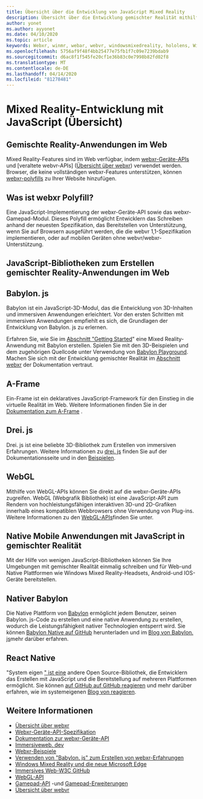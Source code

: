 ```yaml
---
title: Übersicht über die Entwicklung von JavaScript Mixed Reality
description: Übersicht über die Entwicklung gemischter Realität mithilfe von JavaScript für Web-, Mobile und Windows-immersive Headsets.
author: yonet
ms.author: ayyonet
ms.date: 04/10/2020
ms.topic: article
keywords: Webxr, winmr, webar, webvr, windowsmixedreality, hololens, Windows Mixed Reality, Web VR, Web XR, Web Mr, Web AR, 360, 360 Video, 360 Videos, 360 Photo, 360 Fotos, 360 Content, immersives Web, immersive-Web, IW, immersiveweb
ms.openlocfilehash: 5756af9f48f4bb25477e75fb1f7c09e7239bdab9
ms.sourcegitcommit: d6ac8f1f545fe20cf1e36b83c0e7998b82fd02f8
ms.translationtype: MT
ms.contentlocale: de-DE
ms.lasthandoff: 04/14/2020
ms.locfileid: "81278481"
---
```

# <a name="mixed-reality-development-with-javascript-overview"></a>Mixed Reality-Entwicklung mit JavaScript (Übersicht)

## <a name="mixed-reality-applications-on-the-web"></a>Gemischte Reality-Anwendungen im Web

Mixed Reality-Features sind im Web verfügbar, indem [webxr-Geräte-APIs](https://developer.mozilla.org/en-US/docs/Web/API/WebXR_Device_API) und [veraltete webvr-APIs] ([Übersicht über webxr](webxr-overview.md)) verwendet werden. Browser, die keine vollständigen webxr-Features unterstützen, können [webxr-polyfills](https://github.com/immersive-web/webxr-polyfill) zu Ihrer Website hinzufügen.

## <a name="what-is-webxr-polyfill"></a>Was ist webxr Polyfill?

Eine JavaScript-Implementierung der webxr-Geräte-API sowie das webxr-Gamepad-Modul. Dieses Polyfill ermöglicht Entwicklern das Schreiben anhand der neuesten Spezifikation, das Bereitstellen von Unterstützung, wenn Sie auf Browsern ausgeführt werden, die die webvr 1,1-Spezifikation implementieren, oder auf mobilen Geräten ohne webvr/webxr-Unterstützung.

## <a name="javascript-libraries-to-build-mixed-reality-applications-on-the-web"></a>JavaScript-Bibliotheken zum Erstellen gemischter Reality-Anwendungen im Web

## <a name="babylonjs"></a>Babylon. js

Babylon ist ein JavaScript-3D-Modul, das die Entwicklung von 3D-Inhalten und immersiven Anwendungen erleichtert. Vor den ersten Schritten mit immersiven Anwendungen empfiehlt es sich, die Grundlagen der Entwicklung von Babylon. js zu erlernen.

Erfahren Sie, wie Sie im [Abschnitt "Getting Started](https://doc.babylonjs.com/)" eine Mixed Reality-Anwendung mit Babylon erstellen. Spielen Sie mit den 3D-Beispielen und dem zugehörigen Quellcode unter Verwendung von [Babylon Playground](https://doc.babylonjs.com/examples/). Machen Sie sich mit der Entwicklung gemischter Realität im [Abschnitt webxr](https://doc.babylonjs.com/how_to/introduction_to_webxr) der Dokumentation vertraut. 

## <a name="a-frame"></a>A-Frame

Ein-Frame ist ein deklaratives JavaScript-Framework für den Einstieg in die virtuelle Realität im Web. Weitere Informationen finden Sie in der [Dokumentation zum A-Frame](https://aframe.io/) .

## <a name="threejs"></a>Drei. js

Drei. js ist eine beliebte 3D-Bibliothek zum Erstellen von immersiven Erfahrungen. Weitere Informationen zu [drei. js](https://threejs.org/docs/index.html#manual/en/introduction/Creating-a-scene) finden Sie auf der Dokumentationsseite und in den [Beispielen](https://threejs.org/examples/#webgl_animation_cloth).

## <a name="webgl"></a>WebGL

Mithilfe von WebGL-APIs können Sie direkt auf die webxr-Geräte-APIs zugreifen. WebGL (Webgrafik Bibliothek) ist eine JavaScript-API zum Rendern von hochleistungsfähigen interaktiven 3D-und 2D-Grafiken innerhalb eines kompatiblen Webbrowsers ohne Verwendung von Plug-ins. Weitere Informationen zu den [WebGL-APIs](https://developer.mozilla.org/en-US/docs/Web/API/WebGL_API)finden Sie unter.

## <a name="mixed-reality-native-mobile-applications-using-javascript"></a>Native Mobile Anwendungen mit JavaScript in gemischter Realität

Mit der Hilfe von wenigen JavaScript-Bibliotheken können Sie Ihre Umgebungen mit gemischter Realität einmalig schreiben und für Web-und Native Plattformen wie Windows Mixed Reality-Headsets, Android-und IOS-Geräte bereitstellen.

## <a name="babylon-native"></a>Nativer Babylon

Die Native Plattform von [Babylon](https://www.babylonjs.com/native/) ermöglicht jedem Benutzer, seinen Babylon. js-Code zu erstellen und eine native Anwendung zu erstellen, wodurch die Leistungsfähigkeit nativer Technologien entsperrt wird. Sie können [Babylon Native auf GitHub](https://github.com/BabylonJS/BabylonNative) herunterladen und im [Blog von Babylon. js](https://medium.com/@babylonjs/babylon-native-821f1694fffc)mehr darüber erfahren.

## <a name="react-native"></a>React Native

"System eigen [" ist eine](https://reactnative.dev/) andere Open Source-Bibliothek, die Entwicklern das Erstellen mit JavaScript und die Bereitstellung auf mehreren Plattformen ermöglicht. Sie können [auf GitHub auf GitHub reagieren](https://github.com/facebook/react-native) und mehr darüber erfahren, wie im systemeigenen [Blog von reagieren](https://reactnative.dev/blog/).

## <a name="see-also"></a>Weitere Informationen

* [Übersicht über webxr](webxr-overview.md)
* [Webxr-Geräte-API-Spezifikation](https://immersive-web.github.io/webxr/)
* [Dokumentation zur webxr-Geräte-API](https://developer.mozilla.org/en-US/docs/Web/API/WebXR_Device_API)
* [Immersiveweb. dev](https://immersiveweb.dev/)
* [Webxr-Beispiele](https://immersive-web.github.io/webxr-samples/)
* [Verwenden von "Babylon. js" zum Erstellen von webxr-Erfahrungen](https://doc.babylonjs.com/how_to/introduction_to_webxr)
* [Windows Mixed Reality und die neue Microsoft Edge](https://docs.microsoft.com/windows/mixed-reality/new-microsoft-edge#introducing-the-new-microsoft-edge)
* [Immersives Web-W3C GitHub](https://github.com/immersive-web)
* [WebGL-API](https://msdn.microsoft.com/library/bg182648(v=vs.85).aspx)
* [Gamepad-API](https://msdn.microsoft.com/library/dn743630(v=vs.85).aspx) -und [Gamepad-Erweiterungen](https://w3c.github.io/gamepad/extensions.html)
* [Übersicht über webvr](webvr-overview.md)
